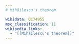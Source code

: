 ```yaml
---
# Mihăilescu's theorem

wikidata: Q174955
msc_classification: 11
wikipedia_links:
  - "[[Mihăilescu's theorem]]"
---
```

